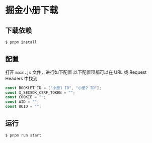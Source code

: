 # 掘金小册下载

## 下载依赖

```bash
$ pnpm install
```

## 配置

打开 `main.js` 文件，进行如下配置
以下配置项都可以在 URL 或 Request Headers 中找到

```javascript
const BOOKLET_ID = ["小册1 ID", "小册2 ID"];
const X_SECSDK_CSRF_TOKEN = "";
const COOKIE = "";
const AID = "";
const UUID = "";
```

## 运行

```bash
$ pnpm run start
```
